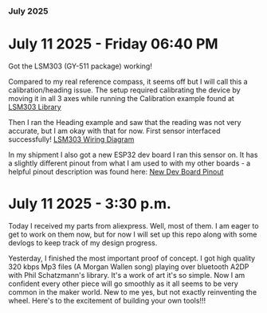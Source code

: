 ### July 2025

# July 11 2025 - Friday 06:40 PM

Got the LSM303 (GY-511 package) working!  

Compared to my real reference compass, it seems off but I will call this a
calibration/heading issue.  The setup required calibrating the device by moving
it in all 3 axes while running the Calibration example found at [LSM303
Library](https://github.com/pololu/lsm303-arduino/blob/master/examples/Heading/Heading.ino)

Then I ran the Heading example and saw that the reading was not very
accurate, but I am okay with that for now. First sensor interfaced
successfully! [LSM303 Wiring Diagram](https://www.pololu.com/product/2124)

In my shipment I also got a new ESP32 dev board I ran this sensor on. It has a
slightly different pinout from what I am used to with my other boards - a
helpful pinout description was found here: [New Dev Board
Pinout](https://lastminuteengineers.com/esp32-pinout-reference/)

# July 11 2025 - 3:30 p.m.
Today I received my parts from aliexpress. Well, most of them. I am eager to get
to work on them now, but for now I will set up this repo along with some devlogs
to keep track of my design progress.

Yesterday, I finished the most important proof of concept. I got high quality
320 kbps Mp3 files (A Morgan Wallen song) playing over bluetooth A2DP with Phil
Schatzmann's library. It's a work of art it's so simple. Now I am confident
every other piece will go smoothly as it all seems to be very common in the
maker world. New to me yes, but not exactly reinventing the wheel. Here's to the
excitement of building your own tools!!!

